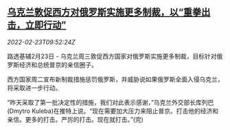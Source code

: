 <!--1645610463000-->
[乌克兰敦促西方对俄罗斯实施更多制裁，以“重拳出击，立即行动”](https://cn.reuters.com/article/ukraine-foreign-minister-ru-sanctions-02-idCNKBS2KS0O3)
------

<div><i>2022-02-23T09:52:24Z</i></div><p>路透基辅2月23日 - 乌克兰周三敦促西方国家对俄罗斯实施更多制裁，目标针对俄罗斯经济和总统普京的亲信圈子。</p><p>西方国家周二宣布新制裁措施惩罚俄罗斯，并威胁说如果俄罗斯全面入侵乌克兰，将采取进一步行动。</p><p>“昨天采取了第一批决定性的措施，我们对此表示感谢，”乌克兰外交部长库列巴(Dmytro Kuleba)在推特上说。“现在需要加大压力来阻止普京。打击他的经济和亲信。更多的打击。严厉的打击。现在就打击。”(完)</p>
